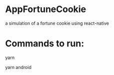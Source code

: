 # AppFortuneCookie
a simulation of a fortune cookie using react-native

# Commands to run:

yarn

yarn android
